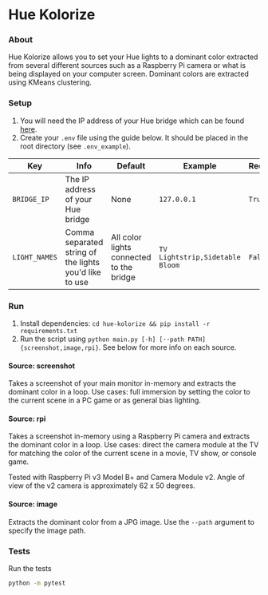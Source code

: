 # Hue Kolorize

### About
Hue Kolorize allows you to set your Hue lights to a dominant color extracted from several different sources such as a Raspberry Pi camera or what is being displayed on your computer screen. Dominant colors are extracted using KMeans clustering.

### Setup

1. You will need the IP address of your Hue bridge which can be found [here](https://www.meethue.com/api/nupnp).
1. Create your `.env` file using the guide below. It should be placed in the root directory (see `.env_example`).

Key|Info|Default|Example|Required
---|---|---|---|---
`BRIDGE_IP`|The IP address of your Hue bridge|None|`127.0.0.1`|`True`
`LIGHT_NAMES`| Comma separated string of the lights you'd like to use|All color lights connected to the bridge|`TV Lightstrip,Sidetable Bloom`|`False`


### Run
1. Install dependencies: `cd hue-kolorize && pip install -r requirements.txt`
1. Run the script using `python main.py [-h] [--path PATH] {screenshot,image,rpi}`. See below for more info on each source.

#### Source: screenshot
Takes a screenshot of your main monitor in-memory and extracts the dominant color in a loop. Use cases: full immersion by setting the color to the current scene in a PC game or as general bias lighting.

#### Source: rpi
Takes a screenshot in-memory using a Raspberry Pi camera and extracts the dominant color in a loop. Use cases: direct the camera module at the TV for matching the color of the current scene in a movie, TV show, or console game.

Tested with Raspberry Pi v3 Model B+ and Camera Module v2. Angle of view of the v2 camera is approximately 62 x 50 degrees.

#### Source: image
Extracts the dominant color from a JPG image. Use the `--path` argument to specify the image path.


### Tests
Run the tests

```bash
python -m pytest
```

